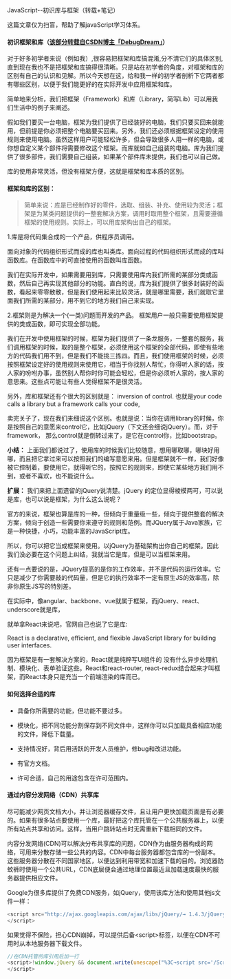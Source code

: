 JavaScript--初识库与框架（转载+笔记）

这篇文章仅为扫盲，帮助了解javaScript学习体系。

#### 初识框架和库（[该部分转载自CSDN博主「DebugDream」](https://blog.csdn.net/weixin_41146340/article/details/79385244)）
对于好多初学者来说（例如我）,很容易把框架和库搞混淆,分不清它们的具体区别,直到现在我也不是把框架和库搞得很清晰。只是站在初学者的角度，对框架和库的区别有自己的认识和见解。所以今天想在这，给和我一样的初学者剖析下它两者都有哪些区别，以便于我们能更好的在实际开发中应用框架和库。

简单地来分析，我们把框架（Framework）和库（Library，简写Lib）可以用我们生活中的例子来阐述。

假如我们要买一台电脑，框架为我们提供了已经装好的电脑，我们只要买回来就能用，但前提是你必须把整个电脑要买回来。另外，我们还必须根据框架设定的使用规则来使用电脑。虽然这样用户可能轻松许多，但会导致很多人用一样的电脑，或你想自定义某个部件将需要修改这个框架。而库就如自己组装的电脑。库为我们提供了很多部件，我们需要自己组装，如果某个部件库未提供，我们也可以自己做。

库的使用非常灵活，但没有框架方便，这就是框架和库本质的区别。

#### 框架和库的区别：

> 简单来说：库是已经制作好的零件，选取、组装、补充、使用较为灵活；框架是为某类问题提供的一整套解决方案，调用时取用整个框架，且需要遵循框架的使用规则。实际上，可以用库架构出自己的框架。

1.库是将代码集合成的一个产品，供程序员调用。

面向对象的代码组织形式而成的库也叫类库。面向过程的代码组织形式而成的库叫函数库。在函数库中的可直接使用的函数叫库函数。

我们在实际开发中，如果需要用到库，只需要使用库内我们所需的某部分类或函数，然后自己再实现其他部分的功能。直白的说，库为我们提供了很多封装好的函数，看起来零零散散，但是我们使用起来比较灵活，就是哪里需要，我们就取它里面我们所需的某部分，用不到它的地方我们自己来实现。

2.框架则是为解决一个(一类)问题而开发的产品。
框架用户一般只需要使用框架提供的类或函数，即可实现全部功能。

我们在开发中使用框架的时候，框架为我们提供了一条龙服务，一整套的服务，我们调用框架的时候，取的是整个框架，必须使用这个框架的全部代码，即使有些地方的代码我们用不到，但是我们不能挑三拣四。而且，我们使用框架的时候，必须按照框架设定好的使用规则来使用它，相当于你找别人帮忙，你得听人家的话，按人家的吩咐办事，虽然别人帮你时你可能会轻松，但是你必须听人家的，按人家的意思来。这些点可能让有些人觉得框架不是很灵活。

另外，库和框架还有个很大的区别就是： inversion of control. 也就是your code calls a library but a framework calls your code,

卖完关子了，现在我们来细说这个区别。也就是说：当你在调用library的时候，你是按照自己的意愿来control它，比如jQuery（下文还会细说jQuery）。而，对于framework， 那么control就是倒转过来了，是它在control你，比如bootstrap。

**小结：**
上面我们都说过了，使用库的时候我们比较随意，想用哪取哪，哪块好用哪，而且把它拿过来可以按照我们的编写意愿来用。但是框架就不一样，我们好像被它控制着，要使用它，就得听它的，按照它的规则来，即使它某些地方我们用不到，或者不喜欢，也不能说什么。

**扩展：**
我们来把上面遗留的jQuery说清楚。jQuery 的定位显得棱模两可，可以说是库，也可以说是框架，为什么这么说呢？

官方的来说，框架也算是库的一种，但倾向于重量级一些，倾向于提供整套的解决方案，倾向于创造一些需要你来遵守的规则和范例。而JQuery属于Java家族，它是一种快捷，小巧，功能丰富的JavaScript库。

所以，你可以把它当成框架来使用。以jQuery为基础架构出你自己的框架。因此我们没必要在这个问题上纠结，我就当它是库，但是可以当框架来用。

还有一点要说的是，JQuery提高的是你的工作效率，并不是代码的运行效率。它只是减少了你需要敲的代码量，但是它的执行效率不一定有原生JS的效率高，除非你原生JS写的特别差。

在实际中，像angular、backbone、vue就属于框架，而jQuery、react、underscore就是库，

就单拿React来说吧，官网自己也说了它是库:

React is a declarative, efficient, and flexible JavaScript library for building user interfaces.

因为框架是有一套解决方案的，React就是纯粹写UI组件的 没有什么异步处理机制、模块化、表单验证这些。React和react-router, react-redux结合起来才叫框架，而React本身只是充当一个前端渲染的库而已。

#### 如何选择合适的库

* 具备你所需要的功能，但功能不要过多。

* 模块化，把不同功能分割保存到不同文件中，这样你可以只加载具备相应功能的文件，降低下载量。

* 支持情况好，背后用活跃的开发人员维护，修bug和改进功能。

* 有官方文档。

* 许可合适，自己的用途包含在许可范围内。

#### 通过内容分发网络（CDN）共享库

尽可能减少网页文档大小，并让浏览器缓存文件，且让用户更快加载页面是有必要的。如果有很多站点要使用一个库，最好把这个库托管在一个公共服务器上，以便所有站点共享和访问。这样，当用户跳转站点时无需重新下载相同的文件。

内容分发网络(CDN)可以解决分布共享库的问题，CDN作为由服务器构成的网络，可用来分散存储一些公共的内容。CDN中每台服务器都包含库的一份副本。这些服务器分散在不同国家地区，以便达到利用带宽和加速下载的目的。浏览器防蚊裤时使用一个公共URL，CDN底层便会通过地理位置最近且加载速度最快的服务器提供相应文件。

Google为很多库提供了免费CDN服务，如jQuery，使用该库方法和使用其他js文件一样：

``````js
<script src="http://ajax.googleapis.com/ajax/libs/jQuery/→ 1.4.3/jQuery.min.js">
</script>
``````

如果觉得不保险，担心CDN崩掉，可以提供后备\<script>标签，以便在CDN不可用时从本地服务器下载文件。

``````js
//在CDN托管的库引用后加一行
<script>!window.jQuery && document.write(unescape("%3C→script src='/Script/jquery-1.4.1.min.js' type='text/javascript' %3E%3C/script%3E"));
</script>
``````



